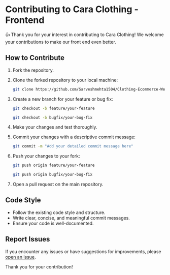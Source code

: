 # Contributing to Cara Clothing - Frontend

👍 Thank you for your interest in contributing to Cara Clothing! We welcome your contributions to make our front end even better.

## How to Contribute

1. Fork the repository.

2. Clone the forked repository to your local machine:

    ```bash
    git clone https://github.com/Sarveshmehta1504/Clothing-Ecommerce-Website-Frontend.git
    ```

3. Create a new branch for your feature or bug fix:

    ```bash
    git checkout -b feature/your-feature
    ```

    ```bash
    git checkout -b bugfix/your-bug-fix
    ```

4. Make your changes and test thoroughly.

5. Commit your changes with a descriptive commit message:

    ```bash
    git commit -m "Add your detailed commit message here"
    ```

6. Push your changes to your fork:

    ```bash
    git push origin feature/your-feature
    ```

    ```bash
    git push origin bugfix/your-bug-fix
    ```

7. Open a pull request on the main repository.

## Code Style

- Follow the existing code style and structure.
- Write clear, concise, and meaningful commit messages.
- Ensure your code is well-documented.

## Report Issues

If you encounter any issues or have suggestions for improvements, please [open an issue](https://github.com/Sarveshmehta1504/Clothing-Ecommerce-Website-Frontend/issues).


Thank you for your contribution!
